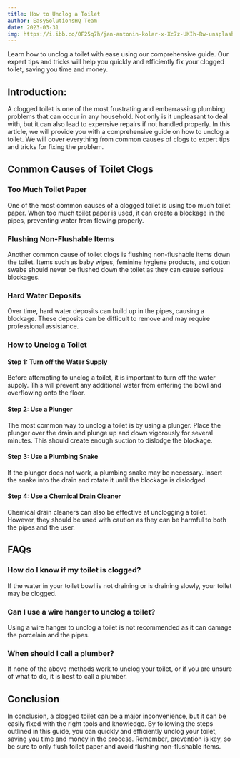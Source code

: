 ```yaml
---
title: How to Unclog a Toilet
author: EasySolutionsHQ Team
date: 2023-03-31
img: https://i.ibb.co/0F25q7h/jan-antonin-kolar-x-Xc7z-UKIh-Rw-unsplash-1.jpg
---
```


Learn how to unclog a toilet with ease using our comprehensive guide. Our expert tips and tricks will help you quickly and efficiently fix your clogged toilet, saving you time and money.

## Introduction:

A clogged toilet is one of the most frustrating and embarrassing plumbing problems that can occur in any household. Not only is it unpleasant to deal with, but it can also lead to expensive repairs if not handled properly. In this article, we will provide you with a comprehensive guide on how to unclog a toilet. We will cover everything from common causes of clogs to expert tips and tricks for fixing the problem.

## Common Causes of Toilet Clogs

### Too Much Toilet Paper

One of the most common causes of a clogged toilet is using too much toilet paper. When too much toilet paper is used, it can create a blockage in the pipes, preventing water from flowing properly.

### Flushing Non-Flushable Items

Another common cause of toilet clogs is flushing non-flushable items down the toilet. Items such as baby wipes, feminine hygiene products, and cotton swabs should never be flushed down the toilet as they can cause serious blockages.

### Hard Water Deposits

Over time, hard water deposits can build up in the pipes, causing a blockage. These deposits can be difficult to remove and may require professional assistance.

### How to Unclog a Toilet

#### Step 1: Turn off the Water Supply

Before attempting to unclog a toilet, it is important to turn off the water supply. This will prevent any additional water from entering the bowl and overflowing onto the floor.

#### Step 2: Use a Plunger

The most common way to unclog a toilet is by using a plunger. Place the plunger over the drain and plunge up and down vigorously for several minutes. This should create enough suction to dislodge the blockage.

#### Step 3: Use a Plumbing Snake

If the plunger does not work, a plumbing snake may be necessary. Insert the snake into the drain and rotate it until the blockage is dislodged.

#### Step 4: Use a Chemical Drain Cleaner

Chemical drain cleaners can also be effective at unclogging a toilet. However, they should be used with caution as they can be harmful to both the pipes and the user.

## FAQs

### How do I know if my toilet is clogged?

If the water in your toilet bowl is not draining or is draining slowly, your toilet may be clogged.

### Can I use a wire hanger to unclog a toilet?

Using a wire hanger to unclog a toilet is not recommended as it can damage the porcelain and the pipes.

### When should I call a plumber?

If none of the above methods work to unclog your toilet, or if you are unsure of what to do, it is best to call a plumber.

## Conclusion

In conclusion, a clogged toilet can be a major inconvenience, but it can be easily fixed with the right tools and knowledge. By following the steps outlined in this guide, you can quickly and efficiently unclog your toilet, saving you time and money in the process. Remember, prevention is key, so be sure to only flush toilet paper and avoid flushing non-flushable items.
